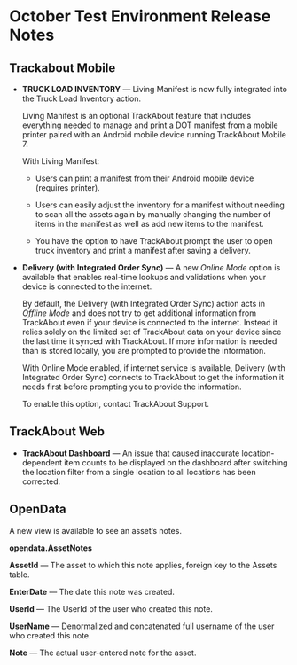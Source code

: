 # October Test Environment Release Notes

## Trackabout Mobile

-   **TRUCK LOAD INVENTORY**  — Living Manifest is now fully integrated into the Truck Load Inventory action.
    
    Living Manifest is an optional TrackAbout feature that includes everything needed to manage and print a DOT manifest from a mobile printer paired with an Android mobile device running TrackAbout Mobile 7.
    
    With Living Manifest:
    
    -   Users can print a manifest from their Android mobile device (requires printer).
        
    -   Users can easily adjust the inventory for a manifest without needing to scan all the assets again by manually changing the number of items in the manifest as well as add new items to the manifest.
        
    -   You have the option to have TrackAbout prompt the user to open truck inventory and print a manifest after saving a delivery.
        
    
-   **Delivery (with Integrated Order Sync)**  — A new  _Online Mode_  option is available that enables real-time lookups and validations when your device is connected to the internet.
    
    By default, the Delivery (with Integrated Order Sync) action acts in  _Offline Mode_  and does not try to get additional information from TrackAbout even if your device is connected to the internet. Instead it relies solely on the limited set of TrackAbout data on your device since the last time it synced with TrackAbout. If more information is needed than is stored locally, you are prompted to provide the information.
    
    With Online Mode enabled, if internet service is available, Delivery (with Integrated Order Sync) connects to TrackAbout to get the information it needs first before prompting you to provide the information.
    
    To enable this option, contact TrackAbout Support.
    

## TrackAbout Web

-   **TrackAbout Dashboard**  — An issue that caused inaccurate location-dependent item counts to be displayed on the dashboard after switching the location filter from a single location to all locations has been corrected.
    

## OpenData

A new view is available to see an asset’s notes.

**opendata.AssetNotes**

**AssetId**  — The asset to which this note applies, foreign key to the Assets table.

**EnterDate**  — The date this note was created.

**UserId**  — The UserId of the user who created this note.

**UserName**  — Denormalized and concatenated full username of the user who created this note.

**Note**  — The actual user-entered note for the asset.
